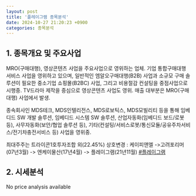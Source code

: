 ```yaml
---
layout: post
title: '플레이그램 종목분석'
date: 2024-10-27 21:20:23 +0900
categories: 종목분석
---
```


## 1. 종목개요 및 주요사업

MRO(구매대행), 영상콘텐츠 사업을 주요사업으로 영위하는 업체. 기업 통합구매대행 서비스 사업을 영위하고 있으며, 일반적인 엠알오구매대행(B2B) 사업과 소규모 구매 솔루션이 필요한 중소기업 쇼핑몰(B2BC) 사업, 그리고 비용절감 컨설팅을 중점사업으로 시행중. TV드라마 제작을 중심으로 영상콘텐츠 사업도 영위. 매출 대부분은 MRO(구매대행) 사업에서 발생. 

종속회사인 MDS테크, MDS인텔리전스, MDS로보틱스, MDS모빌리티 등을 통해 임베디드 SW 개발 솔루션, 임베디드 시스템 SW 솔루션, 산업자동화(임베디드 보드/로봇 등), 사무자동화(보안/협업 솔루션 등), 기타(컨설팅/서비스로봇/통신모듈/공유주차서비스/전기차충전서비스 등) 사업을 영위중.

최대주주는 트라이콘1호투자조합 외(22.45%) 상호변경 : 케이피앤엘 ->고려포리머(07년3월) -> 엔케이물산(17년4월) -> 플레이그램(21년11월)
[#플레이그램](#)

## 2. 시세분석

No price analysis available

